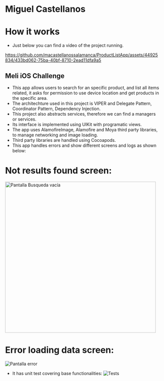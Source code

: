 # Miguel Castellanos

# How it works
- Just below you can find a video of the project running.

https://github.com/macastellanossalamanca/ProductListApp/assets/44925834/433bd062-75ba-40bf-8710-2ead11dfa9a5

## Meli iOS Challenge

- This app allows users to search for an specific product, and list all items related, it asks for permission to use device location and get products in the specific area.
- The architechture used in this project is VIPER and Delegate Pattern, Coordinator Pattern, Dependency Injection.
- This project also abstracts services, therefore we can find a managers or services.
- Its interface is implemented using UIKit with programatic views.
- The app uses AlamofireImage, Alamofire and Moya third party libraries, to manage networking and image loading.
- Third party libraries are handled using Cocoapods.
- This app handles errors and show different screens and logs as shown below:
# Not results found screen:
<img width="489" alt="Pantalla Busqueda vacía" src="https://github.com/macastellanossalamanca/ProductListApp/assets/44925834/ba78c745-9c14-402b-abdd-d702e5808f0a">

# Error loading data screen:
  ![Pantalla error](https://github.com/macastellanossalamanca/ProductListApp/assets/44925834/b75ef1b7-2766-4579-b9ac-292b4df40cb9)
- It has unit test covering base functionalities:
  ![Tests](https://github.com/macastellanossalamanca/ProductListApp/assets/44925834/86d75cb3-b7e2-4710-b6d0-b910aafb9112)





